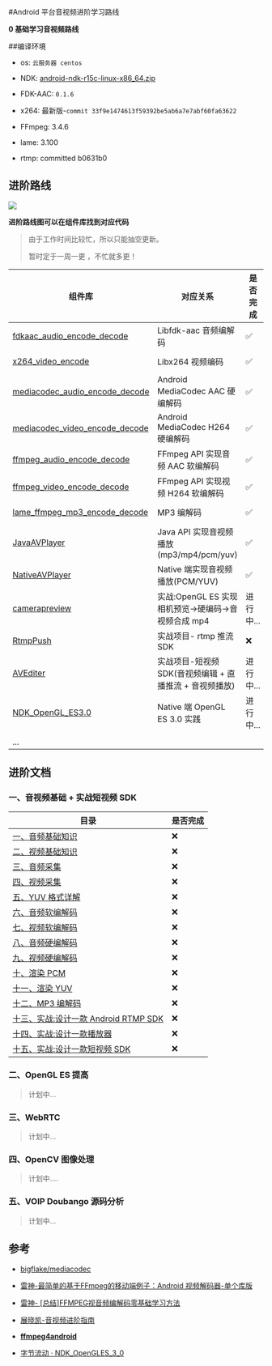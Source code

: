 #Android 平台音视频进阶学习路线

**0 基础学习音视频路线**


##编译环境


- os: `云服务器 centos`

- NDK: [android-ndk-r15c-linux-x86_64.zip](https://dl.google.com/android/repository/android-ndk-r15c-linux-x86_64.zip?hl=zh_cn)

- FDK-AAC: `0.1.6`

- x264: 最新版-`commit 33f9e1474613f59392be5ab6a7e7abf60fa63622`

- FFmpeg: 3.4.6

- lame: 3.100

- rtmp: committed b0631b0

  
  
  

## 进阶路线

![](https://devyk.oss-cn-qingdao.aliyuncs.com/blog/20200702235045.jpg)

**进阶路线图可以在组件库找到对应代码**

> 由于工作时间比较忙，所以只能抽空更新。
>
> 暂时定于一周一更 ，不忙就多更！



| 组件库                                                       | 对应关系                          | 是否完成 | 完成时间 |
| ------------------------------------------------------------ | --------------------------------- | -------- | -------- |
| [fdkaac_audio_encode_decode](https://github.com/yangkun19921001/AVSample/tree/master/fdkaac_audio_encode_decode/src/main/cpp) | Libfdk-aac 音频编解码             | ✅        | 2020-06-08 |
| [x264_video_encode](https://github.com/yangkun19921001/AVSample/tree/master/x264_video_encode)                                        | Libx264 视频编码                | ✅       | 2020-06-11 |
| [mediacodec_audio_encode_decode](https://github.com/yangkun19921001/AVSample/tree/master/mediacodec_audio_encode_decode) | Android MediaCodec AAC 硬编解码   | ✅       | 2020-06-14 |
| [mediacodec_video_encode_decode](https://github.com/yangkun19921001/AVSample/tree/master/mediacodec_video_encode_decode) | Android MediaCodec H264 硬编解码  | ✅       | 2020-06-16 |
| [ffmpeg_audio_encode_decode](https://github.com/yangkun19921001/AVSample/tree/master/ffmpeg_audio_encode_decode)                               | FFmpeg API 实现音频 AAC 软编解码  |  ✅         |   2020-06-21      |
| [ffmpeg_video_encode_decode](https://github.com/yangkun19921001/AVSample/tree/master/ffmpeg_video_encode_decode)                               | FFmpeg API 实现视频 H264 软编解码 |  ✅        |   2020-06-23      |
| [lame_ffmpeg_mp3_encode_decode](https://github.com/yangkun19921001/AVSample/tree/master/lame_ffmpeg_mp3_encode_decode)                                 | MP3 编解码                       | ✅          |    2020-06-25     |
| [JavaAVPlayer](https://github.com/yangkun19921001/AVSample/tree/master/javaavplayer) | Java API 实现音视频播放(mp3/mp4/pcm/yuv) | ✅      |      2020-06-28     |
| [NativeAVPlayer](https://github.com/yangkun19921001/AVSample/tree/master/nativeavplayer) | Native 端实现音视频播放(PCM/YUV) | ✅  | 2020-07-02 |
| [camerapreview](https://github.com/yangkun19921001/AVSample/tree/master/camerapreview) | 实战:OpenGL ES 实现相机预览->硬编码->音视频合成 mp4 | 进行中... |  |
| [RtmpPush]() | 实战项目- rtmp 推流 SDK | ❌ |  |
| [AVEditer](https://github.com/yangkun19921001/AVEditer) | 实战项目-短视频 SDK(音视频编辑 + 直播推流 + 音视频播放)  | 进行中... | |
| [NDK_OpenGL_ES3.0](https://github.com/yangkun19921001/NDK_OpenGL_ES3.0) | Native 端 OpenGL ES 3.0 实践 | 进行中... | |
|                                                              |                                                         |           | |
| ... |  |  | |

 

## 进阶文档

### 一、音视频基础 + 实战短视频 SDK

| 目录                                      | 是否完成 |
| ----------------------------------------- | -------- |
| [一、音频基础知识]()                      | ❌        |
| [二、视频基础知识]()                      | ❌        |
| [三、音频采集]()                          | ❌        |
| [四、视频采集]()                          | ❌        |
| [五、YUV 格式详解]()                      | ❌        |
| [六、音频软编解码]()                      | ❌        |
| [七、视频软编解码]()                      | ❌        |
| [八、音频硬编解码]()                      | ❌        |
| [九、视频硬编解码]()                      | ❌        |
| [十、渲染 PCM]()                          | ❌        |
| [十一、渲染 YUV]()                        | ❌        |
| [十二、MP3 编解码]()                      | ❌        |
| [十三、实战:设计一款 Android RTMP SDK ]() | ❌        |
| [十四、实战:设计一款播放器]()             | ❌        |
| [十五、实战:设计一款短视频 SDK]()         | ❌        |



### 二、OpenGL ES  提高

> 计划中...


### 三、WebRTC

> 计划中...


### 四、OpenCV 图像处理

> 计划中....


### 五、VOIP Doubango 源码分析

> 计划中...


## 参考

- [bigflake/mediacodec](https://bigflake.com/mediacodec/)

- [雷神-最简单的基于FFmpeg的移动端例子：Android 视频解码器-单个库版](https://blog.csdn.net/leixiaohua1020/article/details/47011021)

- [雷神- [总结]FFMPEG视音频编解码零基础学习方法](https://blog.csdn.net/leixiaohua1020/article/details/47011021)

- [展晓凯-音视频进阶指南](http://www.music-video.cn/)

- [**ffmpeg4android**](https://github.com/byhook/ffmpeg4android)

- [字节流动 · NDK_OpenGLES_3_0](https://github.com/githubhaohao/NDK_OpenGLES_3_0)


